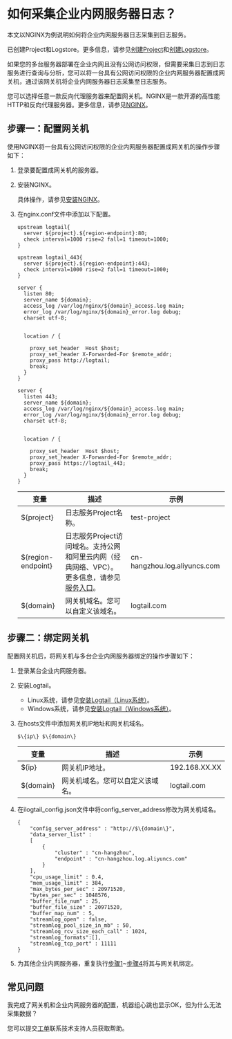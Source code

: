 # 如何采集企业内网服务器日志？

本文以NGINX为例说明如何将企业内网服务器日志采集到日志服务。

已创建Project和Logstore。更多信息，请参见[创建Project](/cn.zh-CN/数据采集/准备工作/管理Project.md)和[创建Logstore](/cn.zh-CN/数据采集/准备工作/管理Logstore.md)。

如果您的多台服务器部署在企业内网且没有公网访问权限，但需要采集日志到日志服务进行查询与分析，您可以将一台具有公网访问权限的企业内网服务器配置成网关机，通过该网关机将企业内网服务器日志采集至日志服务。

您可以选择任意一款反向代理服务器来配置网关机。NGINX是一款开源的高性能HTTP和反向代理服务器。更多信息，请参见[NGINX](https://www.nginx.com/resources/wiki/)。

## 步骤一：配置网关机

使用NGINX将一台具有公网访问权限的企业内网服务器配置成网关机的操作步骤如下：

1.  登录要配置成网关机的服务器。

2.  安装NGINX。

    具体操作，请参见[安装NGINX](https://www.nginx.com/resources/wiki/start/topics/tutorials/install/)。

3.  在nginx.conf文件中添加以下配置。

    ```
    upstream logtail{
      server ${project}.${region-endpoint}:80;
      check interval=1000 rise=2 fall=1 timeout=1000;
    }
    
    upstream logtail_443{
      server ${project}.${region-endpoint}:443;
      check interval=1000 rise=2 fall=1 timeout=1000;
    }
    
    server {
      listen 80;
      server_name ${domain};
      access_log /var/log/nginx/${domain}_access.log main;
      error_log /var/log/nginx/${domain}_error.log debug;
      charset utf-8;
    
    
      location / {
    
        proxy_set_header  Host $host;
        proxy_set_header X-Forwarded-For $remote_addr;
        proxy_pass http://logtail;
        break;
      }
    }
    
    server {
      listen 443;
      server_name ${domain};
      access_log /var/log/nginx/${domain}_access.log main;
      error_log /var/log/nginx/${domain}_error.log debug;
      charset utf-8;
    
    
      location / {
    
        proxy_set_header  Host $host;
        proxy_set_header X-Forwarded-For $remote_addr;
        proxy_pass https://logtail_443;
        break;
      }
    }
    ```

    |变量|描述|示例|
    |--|--|--|
    |$\{project\}|日志服务Project名称。|test-project|
    |$\{region-endpoint\}|日志服务Project访问域名。支持公网和阿里云内网（经典网络、VPC）。更多信息，请参见[服务入口](https://help.aliyun.com/document_detail/29008.htm#reference-wgx-pwq-zdb)。|cn-hangzhou.log.aliyuncs.com|
    |$\{domain\}|网关机域名。您可以自定义该域名。|logtail.com|


## 步骤二：绑定网关机

配置网关机后，将网关机与多台企业内网服务器绑定的操作步骤如下：

1.  登录某台企业内网服务器。

2.  安装Logtail。

    -   Linux系统，请参见[安装Logtail（Linux系统）](/cn.zh-CN/数据采集/Logtail采集/安装/安装Logtail（Linux系统）.md)。
    -   Windows系统，请参见[安装Logtail（Windows系统）](/cn.zh-CN/数据采集/Logtail采集/安装/安装Logtail（Windows系统）.md)。
3.  在hosts文件中添加网关机IP地址和网关机域名。

    ```
    $\{ip\} $\{domain\}
    ```

    |变量|描述|示例|
    |--|--|--|
    |$\{ip\}|网关机IP地址。|192.168.XX.XX|
    |$\{domain\}|网关机域名。您可以自定义该域名。|logtail.com|

4.  在ilogtail\_config.json文件中将config\_server\_address修改为网关机域名。

    ```
    {
        "config_server_address" : "http://$\{domain\}",
        "data_server_list" :
        [
            {
                "cluster" : "cn-hangzhou",
                "endpoint" : "cn-hangzhou.log.aliyuncs.com"
            }
        ],
        "cpu_usage_limit" : 0.4,
        "mem_usage_limit" : 384,
        "max_bytes_per_sec" : 20971520,
        "bytes_per_sec" : 1048576,
        "buffer_file_num" : 25,
        "buffer_file_size" : 20971520,
        "buffer_map_num" : 5,
        "streamlog_open" : false,
        "streamlog_pool_size_in_mb" : 50,
        "streamlog_rcv_size_each_call" : 1024,
        "streamlog_formats":[],
        "streamlog_tcp_port" : 11111
    }
    ```

5.  为其他企业内网服务器，重复执行[步骤1](#step_1y7_rjr_6cf)~[步骤4](#step_bns_ubd_ldu)将其与网关机绑定。


## 常见问题

我完成了网关机和企业内网服务器的配置，机器组心跳也显示OK，但为什么无法采集数据？

您可以提交[工单](https://selfservice.console.aliyun.com/ticket/category/sls/today)联系技术支持人员获取帮助。

